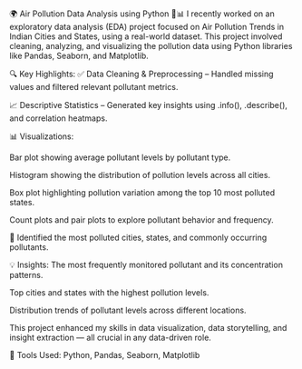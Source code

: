 🌍 Air Pollution Data Analysis using Python 🧪📊
I recently worked on an exploratory data analysis (EDA) project focused on Air Pollution Trends in Indian Cities and States, using a real-world dataset. This project involved cleaning, analyzing, and visualizing the pollution data using Python libraries like Pandas, Seaborn, and Matplotlib.

🔍 Key Highlights:
✅ Data Cleaning & Preprocessing – Handled missing values and filtered relevant pollutant metrics.

📈 Descriptive Statistics – Generated key insights using .info(), .describe(), and correlation heatmaps.

📊 Visualizations:

Bar plot showing average pollutant levels by pollutant type.

Histogram showing the distribution of pollution levels across all cities.

Box plot highlighting pollution variation among the top 10 most polluted states.

Count plots and pair plots to explore pollutant behavior and frequency.

📍 Identified the most polluted cities, states, and commonly occurring pollutants.

💡 Insights:
The most frequently monitored pollutant and its concentration patterns.

Top cities and states with the highest pollution levels.

Distribution trends of pollutant levels across different locations.

This project enhanced my skills in data visualization, data storytelling, and insight extraction — all crucial in any data-driven role.

📂 Tools Used: Python, Pandas, Seaborn, Matplotlib
